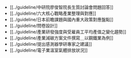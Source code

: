 - [[../guideline/中研院廖俊智院長生質討論會問題回答]]
- [[../guideline/六大核心戰略產業整理與對應]]
- [[../guideline/日本前瞻課題與國內重大政策對應盤點]]
- [[../guideline/問卷設計]]
- [[../guideline/產業研發強度與受雇員工平均產值之變化趨勢]]
- [[../guideline/產業減碳方案文件撰寫＿以鋼鐵業為例]]
- [[../guideline/提出感測器學研專家之建議]]
- [[../guideline/電子業溫室氣體排放狀況]]